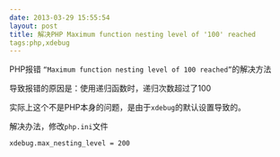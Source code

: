 ```yaml
---
date: 2013-03-29 15:55:54
layout: post
title: 解决PHP Maximum function nesting level of '100' reached
tags:php,xdebug
---
```


PHP报错 `“Maximum function nesting level of 100 reached”`的解决方法

导致报错的原因是：使用递归函数时，递归次数超过了100

实际上这个不是PHP本身的问题，是由于`xdebug`的默认设置导致的。

解决办法，修改`php.ini`文件

	xdebug.max_nesting_level = 200
